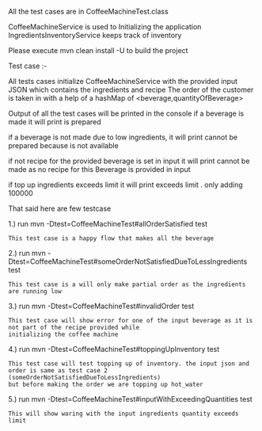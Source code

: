 All the test cases are in CoffeeMachineTest.class

CoffeeMachineService is used to Initializing the application
IngredientsInventoryService keeps track of inventory

Please execute
mvn clean install -U
to build the project

Test case :-

All tests cases initialize CoffeeMachineService with the provided input JSON which contains the ingredients and recipe
The order of the customer is taken in with a help of a hashMap of <beverage,quantityOfBeverage>

Output of all the test cases will be printed in the console
if a beverage is made it will print
<beverage> is prepared

if a beverage is not made due to low ingredients, it will print
<beverage>  cannot be prepared because <ingredients> is not available

if not recipe for the provided beverage is set in input it will print
<beverage> cannot be made as no recipe for this Beverage is provided in input

if top up ingredients exceeds limit it will print
<ingredients> exceeds limit . only adding  100000

That said here are few testcase

1.) run
    mvn -Dtest=CoffeeMachineTest#allOrderSatisfied test

    This test case is a happy flow that makes all the beverage

2.) run
    mvn -Dtest=CoffeeMachineTest#someOrderNotSatisfiedDueToLessIngredients test

    This test case is a will only make partial order as the ingredients are running low

3.) run
    mvn -Dtest=CoffeeMachineTest#invalidOrder test

    This test case will show error for one of the input beverage as it is not part of the recipe provided while
    initializing the coffee machine

4.) run
    mvn -Dtest=CoffeeMachineTest#toppingUpInventory test

    This test case will test topping up of inventory. the input json and order is same as test case 2 (someOrderNotSatisfiedDueToLessIngredients)
    but before making the order we are topping up hot_water

5.) run
    mvn -Dtest=CoffeeMachineTest#inputWithExceedingQuantities test

    This will show waring with the input ingredients quantity exceeds limit
